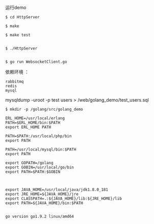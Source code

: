运行demo

```
$ cd HttpServer

$ make

$ make test


$ ./HttpServer


$ go run WebsocketClient.go
```

依赖环境 ：

```
rabbitmq
redis
mysql
```


mysqldump -uroot -p test users > /web/golang_demo/test_users.sql


```
$ mkdir -p /golang/src/golang_demo

ERL_HOME=/usr/local/erlang
PATH=$ERL_HOME/bin:$PATH
export ERL_HOME PATH

PATH=$PATH:/usr/local/php/bin
export PATH

PATH=/usr/local/mysql/bin:$PATH
export PATH

export GOPATH=/golang
export GOBIN=/usr/local/go/bin
export PATH=$PATH:$GOBIN



export JAVA_HOME=/usr/local/java/jdk1.8.0_181 
export JRE_HOME=${JAVA_HOME}/jre  
export CLASSPATH=.:${JAVA_HOME}/lib:${JRE_HOME}/lib  
export PATH=${JAVA_HOME}/bin:$PATH


go version go1.9.2 linux/amd64

```


